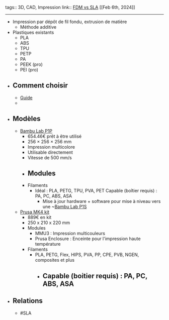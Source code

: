 tags:: 3D, CAD, Impression
link:: [FDM vs SLA](https://formlabs.com/fr/blog/fdm-vs-sla-compare-types-of-3d-printers/) 
[[Feb 6th, 2024]]
***

- Impression par dépôt de fil fondu, extrusion de matière
	- Méthode additive
- Plastiques existants
	- PLA
	- ABS
	- TPU
	- PETP
	- PA
	- PEEK (pro)
	- PEI (pro)
- ## Comment choisir
	- [Guide](https://www.prusa3d.com/page/how-to-choose-a-3d-printer_229126)
	-
- ## Modèles
	- [Bambu Lab P1P](https://eu.store.bambulab.com/fr-fr/products/p1p-fr)
		- 654.46€ prêt à être utilisé
		- 256 × 256 × 256 mm
		- Impression multicolore
		- Utilisable directement
		- Vitesse de 500 mm/s
		- Modules
			-
		- Filaments
			- Idéal : PLA, PETG, TPU, PVA, PET
			  Capable (boîtier requis) : PA, PC, ABS, ASA
				- Mise à jour hardware + software pour mise à niveau vers une ~[Bambu Lab P1S](https://eu.store.bambulab.com/fr-fr/products/p1s)
	- [Prusa MK4 kit](https://www.prusa3d.com/fr/produit/original-prusa-mk4-kit/)
		- 889€ en kit
		- 250 x 210 x 220 mm
		- Modules
			- MMU3 : Impression multicouleurs
			- Prusa Enclosure : Enceinte pour l'impression haute température
		- Filaments
			- PLA, PETG, Flex, HIPS, PVA, PP, CPE, PVB, NGEN, composites et plus
				- Capable (boitier requis) : PA, PC, ABS, ASA
					-
- ## Relations
	- #SLA